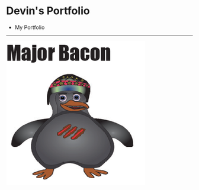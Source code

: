 # Devin's Portfolio

- My Portfolio

---

![](https://github.com/Bikamek1/Bikamek1.github.io/blob/master/img/portfolio/major.png?raw=true)
